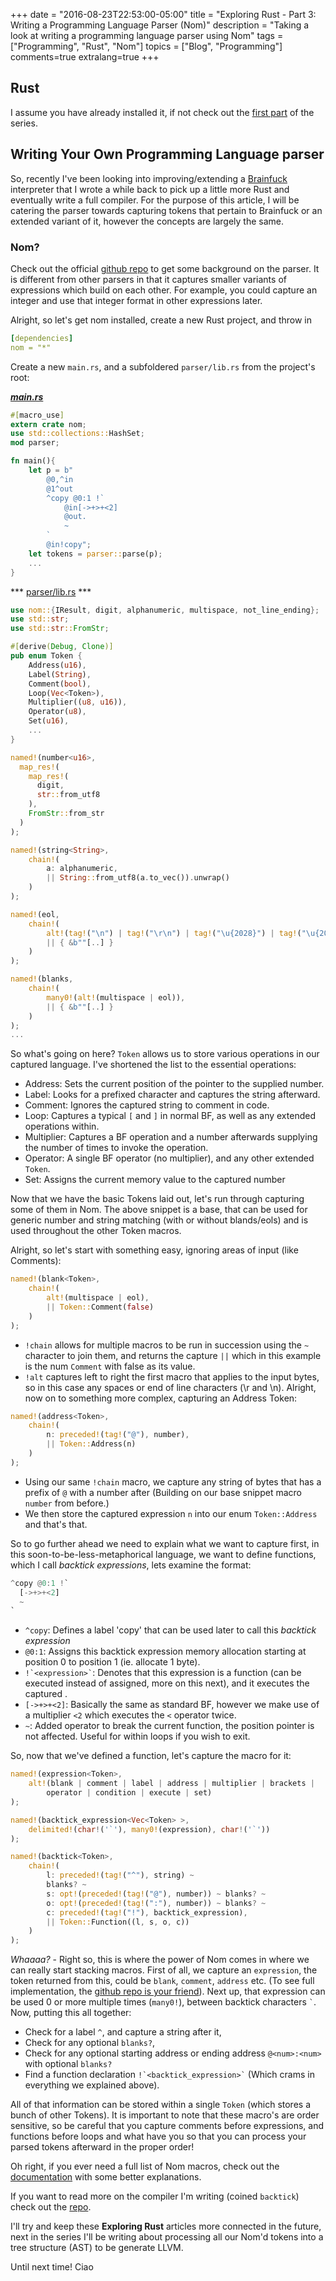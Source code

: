 +++
date = "2016-08-23T22:53:00-05:00"
title = "Exploring Rust - Part 3: Writing a Programming Language Parser (Nom)"
description = "Taking a look at writing a programming language parser using Nom"
tags = ["Programming", "Rust", "Nom"]
topics = ["Blog", "Programming"]
comments=true
extralang=true
+++

## Rust

I assume you have already installed it, if not check out the [first part](http://simonwillshire.com/blog/Exploring-Rust/) of the series.

## Writing Your Own Programming Language parser

So, recently I've been looking into improving/extending a [Brainfuck](https://en.wikipedia.org/wiki/Brainfuck) interpreter that I wrote a while back to pick up a little more Rust and eventually write a full compiler. For the purpose of this article, I will be catering the parser towards capturing tokens that pertain to Brainfuck or an extended variant of it, however the concepts are largely the same.

### Nom?

Check out the official [github repo](https://github.com/Geal/nom) to get some background on the parser. It is different from other parsers in that it captures smaller variants of expressions which build on each other. For example, you could capture an integer and use that integer format in other expressions later.

Alright, so let's get nom installed, create a new Rust project, and throw in

``` yaml
[dependencies]
nom = "*"
```

Create a new ```main.rs```, and a subfoldered ```parser/lib.rs``` from the project's root:

***[main.rs](https://github.com/Tiggilyboo/Backtick/blob/master/src/main.rs)***

``` rust
#[macro_use]
extern crate nom;
use std::collections::HashSet;
mod parser;

fn main(){
    let p = b"
        @0,^in
        @1^out
        ^copy @0:1 !`
            @in[->+>+<2]
            @out.
            ~
        `
        @in!copy";
    let tokens = parser::parse(p);
    ...
}
```

*** [parser/lib.rs](https://github.com/Tiggilyboo/Backtick/blob/master/src/parser.rs) ***

``` rust
use nom::{IResult, digit, alphanumeric, multispace, not_line_ending};
use std::str;
use std::str::FromStr;

#[derive(Debug, Clone)]
pub enum Token {
    Address(u16),
    Label(String),
    Comment(bool),
    Loop(Vec<Token>),
    Multiplier((u8, u16)),
    Operator(u8),
    Set(u16),
    ...
}

named!(number<u16>,
  map_res!(
    map_res!(
      digit,
      str::from_utf8
    ),
    FromStr::from_str
  )
);

named!(string<String>,
    chain!(
        a: alphanumeric,
        || String::from_utf8(a.to_vec()).unwrap()
    )
);

named!(eol,
    chain!(
        alt!(tag!("\n") | tag!("\r\n") | tag!("\u{2028}") | tag!("\u{2029}")),
        || { &b""[..] }
    )
);

named!(blanks,
    chain!(
        many0!(alt!(multispace | eol)),
        || { &b""[..] }
    )
);
...
```

So what's going on here? ```Token``` allows us to store various operations in our captured language. I've shortened the list to the essential operations:

* Address: Sets the current position of the pointer to the supplied number.
* Label: Looks for a prefixed character and captures the string afterward.
* Comment: Ignores the captured string to comment in code.
* Loop: Captures a typical ```[``` and ```]``` in normal BF, as well as any extended operations within.
* Multiplier: Captures a BF operation and a number afterwards supplying the number of times to invoke the operation.
* Operator: A single BF operator (no multiplier), and any other extended ```Token```.
* Set: Assigns the current memory value to the captured number

Now that we have the basic Tokens laid out, let's run through capturing some of them in Nom. The above snippet is a base, that can be used for generic number and string matching (with or without blands/eols) and is used throughout the other Token macros.

Alright, so let's start with something easy, ignoring areas of input (like Comments):

``` rust
named!(blank<Token>,
    chain!(
        alt!(multispace | eol),
        || Token::Comment(false)
    )
);
```

* ```!chain``` allows for multiple macros to be run in succession using the ```~``` character to join them, and returns the capture ```||``` which in this example is the num ```Comment``` with false as its value.
* ```!alt``` captures left to right the first macro that applies to the input bytes, so in this case any spaces or end of line characters (\r and \n).
Alright, now on to something more complex, capturing an Address Token:

``` rust
named!(address<Token>,
    chain!(
        n: preceded!(tag!("@"), number),
        || Token::Address(n)
    )
);
```

* Using our same ```!chain``` macro, we capture any string of bytes that has a prefix of ```@``` with a number after (Building on our base snippet macro ```number``` from before.)
* We then store the captured expression ```n``` into our enum ```Token::Address``` and that's that.

So to go further ahead we need to explain what we want to capture first, in this soon-to-be-less-metaphorical language, we want to define functions, which I call *backtick expressions*, lets examine the format:

``` rust
^copy @0:1 !`
  [->+>+<2]
  ~
`
```

* ```^copy```: Defines a label 'copy' that can be used later to call this *backtick expression*
* ```@0:1```: Assigns this backtick expression memory allocation starting at position 0 to position 1 (ie. allocate 1 byte).
* ``` !`<expression>` ```: Denotes that this expression is a function (can be executed instead of assigned, more on this next), and it executes the captured *<expression>*.
* ```[->+>+<2]```: Basically the same as standard BF, however we make use of a multiplier ```<2``` which executes the ```<``` operator twice.
* ```~```: Added operator to break the current function, the position pointer is not affected. Useful for within loops if you wish to exit.

So, now that we've defined a function, let's capture the macro for it:

``` rust
named!(expression<Token>,
    alt!(blank | comment | label | address | multiplier | brackets |
        operator | condition | execute | set)
);

named!(backtick_expression<Vec<Token> >,
    delimited!(char!('`'), many0!(expression), char!('`'))
);

named!(backtick<Token>,
    chain!(
        l: preceded!(tag!("^"), string) ~
        blanks? ~
        s: opt!(preceded!(tag!("@"), number)) ~ blanks? ~
        o: opt!(preceded!(tag!(":"), number)) ~ blanks? ~
        c: preceded!(tag!("!"), backtick_expression),
        || Token::Function((l, s, o, c))
    )
);
```

*Whaaaa?* - Right so, this is where the power of Nom comes in where we can really start stacking macros. First of all, we capture an ```expression```, the token returned from this, could be ```blank```, ```comment```, ```address``` etc. (To see full implementation, the [github repo is your friend](https://github.com/Tiggilyboo/Backtick)). Next up, that expression can be used 0 or more multiple times (```many0!```), between backtick characters ``` ` ```. Now, putting this all together:

* Check for a label ```^```, and capture a string after it,
* Check for any optional ```blanks?```,
* Check for any optional starting address or ending address ```@<num>:<num>``` with optional ```blanks?```
* Find a function declaration ``` !`<backtick_expression>` ``` (Which crams in everything we explained above).

All of that information can be stored within a single ```Token``` (which stores a bunch of other Tokens). It is important to note that these macro's are order sensitive, so be careful that you capture comments before expressions, and functions before loops and what have you so that you can process your parsed tokens afterward in the proper order!

Oh right, if you ever need a full list of Nom macros, check out the [documentation](http://rust.unhandledexpression.com/nom/) with some better explanations.

If you want to read more on the compiler I'm writing (coined `backtick`) check out the [repo](https://github.com/Tiggilyboo/Backtick/).

I'll try and keep these **Exploring Rust** articles more connected in the future, next in the series I'll be writing about processing all our Nom'd tokens into a tree structure (AST) to be generate LLVM.

Until next time! Ciao
